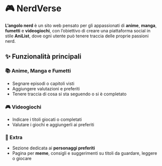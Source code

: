 # 🎮 NerdVerse

**L’angolo nerd** è un sito web pensato per gli appassionati di **anime**, **manga**, **fumetti** e **videogiochi**, con l’obiettivo di creare una piattaforma social in stile **AniList**, dove ogni utente può tenere traccia delle proprie passioni nerd.

## ✨ Funzionalità principali

### 📚 Anime, Manga e Fumetti
- Segnare episodi o capitoli visti
- Aggiungere valutazioni e preferiti
- Tenere traccia di cosa si sta seguendo o si è completato

### 🎮 Videogiochi
- Indicare i titoli giocati o completati
- Valutare i giochi e aggiungerli ai preferiti

### 💖 Extra
- Sezione dedicata ai **personaggi preferiti**
- Pagina per **meme**, consigli e suggerimenti su titoli da guardare, leggere o giocare
